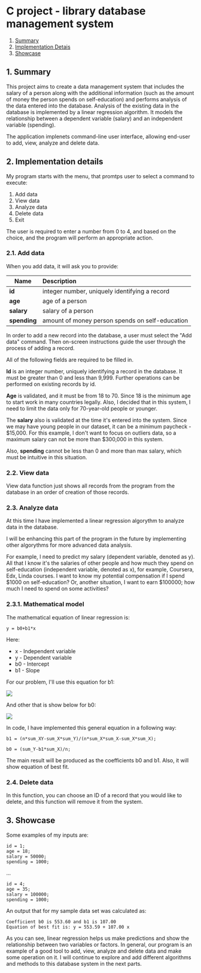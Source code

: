# C project - library database management system

1. [Summary](#1-summary)
2. [Implementation Detais](#2-implementation-details)
3. [Showcase](#3-showcase)

## 1. Summary

This project aims to create a data management system that includes the salary of a person along with the additional information (such as the amount of money the person spends on self-education) and performs analysis of the data entered into the database. Analysis of the existing data in the database is implemented by a linear regression algorithm. It models the relationship between a dependent variable (salary) and an independent variable (spending).

The application implenets command-line user interface, allowing end-user to add, view, analyze and delete data. 

## 2. Implementation details

My program starts with the menu, that promtps user to select a command to execute: 

1. Add data
2. View data
3. Analyze data
4. Delete data
0. Exit

The user is required to enter a number from 0 to 4, and based on the choice, and the program will perform an appropriate action. 

### 2.1. Add data

When you add data, it will ask you to provide:

| Name          | Description                                          | 
| ------------- |:-----------------------------------------------------|
| **id**        | integer number, uniquely identifying a record        |
| **age**       | age of a person                                      |
| **salary**    | salary of a person                                   |
| **spending**  | amount of money person spends on self-education      |

In order to add a new record into the database, a user must select the "Add data" command. Then on-screen instructions guide the user through the process of adding a record.

All of the following fields are required to be filled in.

**Id** is an integer number, uniquely identifying a record in the database. It must be greater than 0 and less than 9,999. Further operations can be performed on existing records by id.

**Age** is validated, and it must be from 18 to 70. Since 18 is the minimum age to start work in many countries legally. Also, I decided that in this system, I need to limit the data only for 70-year-old people or younger.  

The **salary** also is validated at the time it's entered into the system. Since we may have young people in our dataset, it can be a minimum paycheck - $15,000. For this example, I don't want to focus on outliers data, so a maximum salary can not be more than $300,000 in this system.

Also, **spending** cannot be less than 0 and more than max salary, which must be intuitive in this situation. 

### 2.2. View data

View data function just shows all records from the program from the database in an order of creation of those records.

### 2.3. Analyze data

At this time I have implemented a linear regression algorythm to analyze data in the database.

I will be enhancing this part of the program in the future by implementing other algorythms for more advanced data analysis.

For example, I need to predict my salary (dependent variable, denoted as y). All that I know it's the salaries of other people and how much they spend on self-education (independent variable, denoted as x), for example, Coursera, Edx, Linda courses.  I want to know my potential compensation if I spend $1000 on self-education? Or, another situation, I want to earn $100000; how much I need to spend on some activities? 

### 2.3.1. Mathematical model

The mathematical equation of linear regression is:

`y = b0+b1*x`

Here:
- x - Independent variable
- y - Dependent variable
- b0 - Intercept
- b1 - Slope

For our problem, I'll use this equation for b1:

<img src="https://render.githubusercontent.com/render/math?math=b_1 = \sum_{i=1}^{m} (X_i - X_{mean})(Y_i - Y_{mean})/ \sum_{i=1}^{m} (X_i - X_{mean})^2">

And other that is show below for b0:

<img src="https://render.githubusercontent.com/render/math?math=b_0 = Y_{mean} - b_1 X_{mean}">

In code, I have implemented this general equation in a following way: 

`b1 = (n*sum_XY-sum_X*sum_Y)/(n*sum_X*sum_X-sum_X*sum_X);`

`b0 = (sum_Y-b1*sum_X)/n;`

The main result will be produced as the coefficients b0 and b1. Also, it will show equation of best fit.

### 2.4. Delete data

In this function, you can choose an ID of a record that you would like to delete, and this function will remove it from the system. 

## 3. Showcase

Some examples of my inputs are:
```
id = 1; 
age = 18;
salary = 50000;
spending = 1000;
```

... 

```
id = 4; 
age = 35;
salary = 100000;
spending = 1000;
```

An output that for my sample data set was calculated as: 

```
Coefficient b0 is 553.60 and b1 is 107.00
Equation of best fit is: y = 553.59 + 107.00 x
```

As you can see, linear regression helps us make predictions and show the relationship between two variables or factors. In general, our program is an example of a good tool to add, view, analyze and delete data and make some operation on it. I will continue to explore and add different algorithms and methods to this database system in the next parts.
